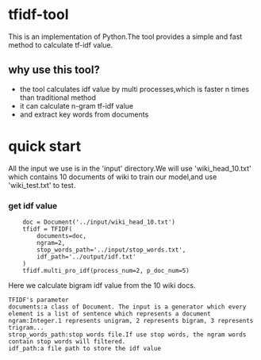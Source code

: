 # tfidf-tool
This is an implementation of Python.The tool provides a simple and fast method to calculate tf-idf value.
## why use this tool?
+ the tool calculates idf value by multi processes,which is faster n times than traditional method 
+ it can calculate n-gram tf-idf value
+ and extract key words from documents

# quick start
All the input we use is in the 'input' directory.We will use 'wiki_head_10.txt' which contains 10 documents of wiki to train our model,and use 'wiki_test.txt' to test.
### get idf value
```
    doc = Document('../input/wiki_head_10.txt')
    tfidf = TFIDF(
        documents=doc,
        ngram=2,
        stop_words_path='../input/stop_words.txt',
        idf_path='../output/idf.txt'
    )
    tfidf.multi_pro_idf(process_num=2, p_doc_num=5)
```

Here we calculate bigram idf value from the 10 wiki docs.
```
TFIDF's parameter
documents:a class of Document. The input is a generator which every element is a list of sentence which represents a document
ngram:Integer.1 represents unigram, 2 represents bigram, 3 represents trigram...
strop_words_path:stop words file.If use stop words, the ngram words contain stop words will filtered.
idf_path:a file path to store the idf value
```
